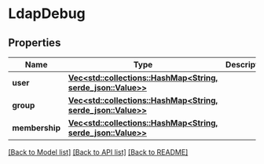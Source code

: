 # LdapDebug

## Properties

Name | Type | Description | Notes
------------ | ------------- | ------------- | -------------
**user** | [**Vec<std::collections::HashMap<String, serde_json::Value>>**](std::collections::HashMap.md) |  | [readonly]
**group** | [**Vec<std::collections::HashMap<String, serde_json::Value>>**](std::collections::HashMap.md) |  | [readonly]
**membership** | [**Vec<std::collections::HashMap<String, serde_json::Value>>**](std::collections::HashMap.md) |  | [readonly]

[[Back to Model list]](../README.md#documentation-for-models) [[Back to API list]](../README.md#documentation-for-api-endpoints) [[Back to README]](../README.md)


